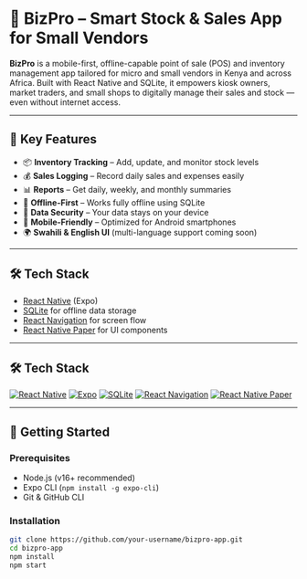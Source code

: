 # 📱 BizPro – Smart Stock & Sales App for Small Vendors

**BizPro** is a mobile-first, offline-capable point of sale (POS) and inventory management app tailored for micro and small vendors in Kenya and across Africa. Built with React Native and SQLite, it empowers kiosk owners, market traders, and small shops to digitally manage their sales and stock — even without internet access.

---

## 🌟 Key Features

* 📦 **Inventory Tracking** – Add, update, and monitor stock levels
* 💰 **Sales Logging** – Record daily sales and expenses easily
* 📊 **Reports** – Get daily, weekly, and monthly summaries
* 🔌 **Offline-First** – Works fully offline using SQLite
* 🔐 **Data Security** – Your data stays on your device
* 📲 **Mobile-Friendly** – Optimized for Android smartphones
* 🌍 **Swahili & English UI** (multi-language support coming soon)

---

## 🛠️ Tech Stack

* [React Native](https://reactnative.dev/) (Expo)
* [SQLite](https://docs.expo.dev/versions/latest/sdk/sqlite/) for offline data storage
* [React Navigation](https://reactnavigation.org/) for screen flow
* [React Native Paper](https://callstack.github.io/react-native-paper/) for UI components

---

## 🛠️ Tech Stack

[![React Native](https://img.shields.io/badge/React%20Native-20232A?logo=react\&logoColor=61DAFB\&style=for-the-badge)](https://reactnative.dev/)
[![Expo](https://img.shields.io/badge/Expo-000000?logo=expo\&logoColor=white\&style=for-the-badge)](https://expo.dev/)
[![SQLite](https://img.shields.io/badge/SQLite-003B57?logo=sqlite\&logoColor=white\&style=for-the-badge)](https://docs.expo.dev/versions/latest/sdk/sqlite/)
[![React Navigation](https://img.shields.io/badge/React%20Navigation-000000?logo=react\&logoColor=white\&style=for-the-badge)](https://reactnavigation.org/)
[![React Native Paper](https://img.shields.io/badge/React%20Native%20Paper-6200EE?logo=react\&logoColor=white\&style=for-the-badge)](https://callstack.github.io/react-native-paper/)

---

## 🚀 Getting Started

### Prerequisites

* Node.js (v16+ recommended)
* Expo CLI (`npm install -g expo-cli`)
* Git & GitHub CLI

### Installation

```bash
git clone https://github.com/your-username/bizpro-app.git
cd bizpro-app
npm install
npm start


